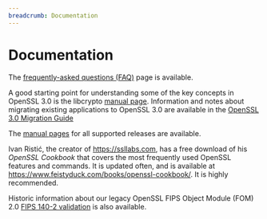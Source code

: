 ```yaml
---
breadcrumb: Documentation
---
```

# Documentation

The [frequently-asked questions (FAQ)](faq.html) page is available.

A good starting point for understanding some of the key concepts in
OpenSSL 3.0 is the libcrypto
[manual page](https://www.openssl.org/docs/man3.0/man7/crypto.html).
Information and notes about migrating existing applications to OpenSSL
3.0 are available in the
[OpenSSL 3.0 Migration Guide](https://www.openssl.org/docs/man3.0/man7/migration_guide.html)

The [manual pages](manpages.html) for all supported releases are
available.

Ivan Ristić, the creator of <https://ssllabs.com>, has a free download
of his *OpenSSL Cookbook* that covers the most frequently used OpenSSL
features and commands. It is updated often, and is available at
<https://www.feistyduck.com/books/openssl-cookbook/>. It is highly
recommended.

Historic information about our legacy OpenSSL FIPS Object Module (FOM)
2.0 [FIPS 140-2 validation](fips.html) is also available.
